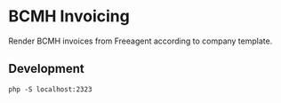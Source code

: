 BCMH Invoicing
===

Render BCMH invoices from Freeagent according to company template.


Development
---

```
php -S localhost:2323
```

